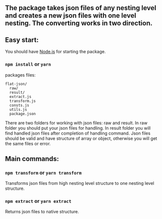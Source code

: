 ## The package takes json files of any nesting level and creates a new json files with one level nesting. The converting works in two direction.

## Easy start:

You should have [Node.js](https://nodejs.org/) for starting the package.

### `npm install` or `yarn`

packages files:

```
flat-json/
  raw/
  result/
  extract.js
  transform.js
  consts.js
  utils.js
  package.json
```

There are two folders for working with json files: raw and result. In raw folder you should put your json files for handling. In result folder you will find handled json files after completion of handling command. Json files should be valid and have structure of array or object, otherwise you will get the same files or error.

## Main commands:

### `npm transform` or `yarn transform`
Transforms json files from high nesting level structure to one nesting level structure.

### `npm extract` or `yarn extract`
Returns json files to native structure.
